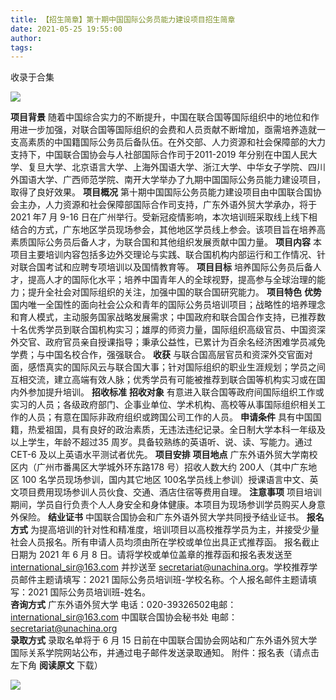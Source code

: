 ```yaml
---
title: 【招生简章】第十期中国国际公务员能力建设项目招生简章
date: 2021-05-25 19:55:00
author: 
tags: 
---
```



收录于合集

![](/images/1060/2.jpeg)

  
**项目背景**
随着中国综合实力的不断提升，中国在联合国等国际组织中的地位和作用进一步加强，对联合国等国际组织的会费和人员贡献不断增加，亟需培养造就一支高素质的中国籍国际公务员后备队伍。在外交部、人力资源和社会保障部的大力支持下，中国联合国协会与人社部国际合作司于2011-2019
年分别在中国人民大学、复旦大学、北京语言大学、上海外国语大学、浙江大学、中华女子学院、四川外国语大学、广西师范学院、南开大学举办了九期中国国际公务员能力建设项目，取得了良好效果。
**项目概况** 第十期中国国际公务员能力建设项目由中国联合国协会主办，人力资源和社会保障部国际合作司支持，广东外语外贸大学承办，将于 2021 年7 月
9-16
日在广州举行。受新冠疫情影响，本次培训班采取线上线下相结合的方式，广东地区学员现场参会，其他地区学员线上参会。该项目旨在培养高素质国际公务员后备人才，为联合国和其他组织发展贡献中国力量。
**项目内容** 本项目主要培训内容包括多边外交理论与实践、联合国机构内部运行和工作情况、针对联合国考试和应聘专项培训以及国情教育等。 **项目目标**
培养国际公务员后备人才，提高人才的国际化水平；培养中国青年人的全球视野，提高参与全球治理的能力；提升全社会对国际组织的关注，加强中国的联合国研究能力。
**项目特色** **优势**
国内唯一全国性的面向社会公众和青年的国际公务员培训项目；战略性的培养理念和育人模式，主动服务国家战略发展需求；中国政府和联合国合作支持，已推荐数十名优秀学员到联合国机构实习；雄厚的师资力量，国际组织高级官员、中国资深外交官、政府官员亲自授课指导；秉承公益性，已累计为百余名经济困难学员减免学费；与中国名校合作，强强联合。
**收获**
与联合国高层官员和资深外交官面对面，感悟真实的国际风云与联合国大事；针对国际组织的职业生涯规划；学员之间互相交流，建立高端有效人脉；优秀学员有可能被推荐到联合国等机构实习或在国内外参加提升培训。
**招收标准** **招收对象**
有意进入联合国等政府间国际组织工作或实习的人员；各级政府部门、企事业单位、学术机构、高校等从事国际组织相关工作的人员；有意在国际非政府组织或跨国公司工作的人员。
**申请条件** 具有中国国籍，热爱祖国，具有良好的政治素质，无违法违纪记录。全日制大学本科一年级及以上学生，年龄不超过35
周岁。具备较熟练的英语听、说、读、写能力。通过CET-6 及以上英语水平测试者优先。 **项目安排** **项目地点**
广东外语外贸大学南校区内（广州市番禺区大学城外环东路178 号）招收人数大约 200人（其中广东地区 100 名学员现场参训，国内其它地区
100名学员线上参训）授课语言中文、英文项目费用现场参训人员伙食、交通、酒店住宿等费用自理。 **注意事项**
项目培训期间，学员自行负责个人人身安全和身体健康。本项目为现场参训学员购买人身意外保险。 **结业证书**
中国联合国协会和广东外语外贸大学共同授予结业证书。 **报名方式**
为提高培训的针对性和精准度，培训项目以高校推荐学员为主，并接受少量社会人员报名。所有申请人员均须由所在学校或单位出具正式推荐函。 报名截止日期为 2021
年 6 月 8 日。请将学校或单位盖章的推荐函和报名表发送至 international_sir@163.com 并抄送至
secretariat@unachina.org。学校推荐学员邮件主题请填写：2021 国际公务员培训班-学校名称。个人报名邮件主题请填写：2021
国际公务员培训班-姓名。  
 **咨询方式** 广东外语外贸大学 电话：020-39326502电邮：international_sir@163.com 中国联合国协会秘书处
电邮：secretariat@unachina.org  
 **录取方式** 录取名单将于 6 月 15 日前在中国联合国协会网站和广东外语外贸大学国际关系学院网站公布，并通过电子邮件发送录取通知。
附件：报名表（请点击左下角 **阅读原文** 下载）  
  

![](/images/1060/3.png)

